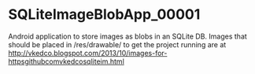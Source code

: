 SQLiteImageBlobApp_00001
========================

Android application to store images as blobs in an SQLite DB.
Images that should be placed in /res/drawable/ to get the project running
are at http://vkedco.blogspot.com/2013/10/images-for-httpsgithubcomvkedcosqliteim.html
